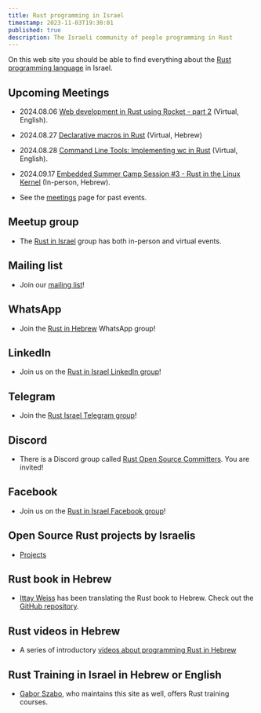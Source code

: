 ```yaml
---
title: Rust programming in Israel
timestamp: 2023-11-03T19:30:01
published: true
description: The Israeli community of people programming in Rust
---
```



On this web site you should be able to find everything about the [Rust programming language](https://www.rust-lang.org/) in Israel.

<!--
Despite the fact that our main goal is to reach the developers in Israel, most of the content will be in English
as that is the common (written) language for most of the programming world.
-->

## Upcoming Meetings

* 2024.08.06 [Web development in Rust using Rocket - part 2](https://www.meetup.com/code-mavens/events/301736709/) (Virtual, English).
* 2024.08.27 [Declarative macros in Rust](https://www.meetup.com/rust-in-israel/events/302327956/) (Virtual, Hebrew)
* 2024.08.28 [Command Line Tools: Implementing wc in Rust](https://www.meetup.com/code-mavens/events/302151487/) (Virtual, English).
* 2024.09.17 [Embedded Summer Camp Session #3 - Rust in the Linux Kernel](https://www.meetup.com/abra-rnd-solutions/events/300733258/) (In-person, Hebrew).

* See the [meetings](/meetings) page for past events.

<!--

## In person and online meetings

* See the [meetings](/meetings) page

-->


## Meetup group

* The [Rust in Israel](https://www.meetup.com/rust-in-israel/) group has both in-person and virtual events.
<!--
* The [Rust TLV](https://www.meetup.com/rust-tlv/) is now inactive.
-->

## Mailing list

* Join our [mailing list](/mailing-list)!

## WhatsApp

* Join the [Rust in Hebrew](https://chat.whatsapp.com/GSDu36xgHTTKFlwsoO2CI5) WhatsApp group!

## LinkedIn

* Join us on the [Rust in Israel LinkedIn group](https://www.linkedin.com/groups/12915149/)!

## Telegram

* Join the [Rust Israel Telegram group](https://t.me/rustlang_il)!

## Discord

* There is a Discord group called [Rust Open Source Committers](https://discord.com/channels/1027509789774839818/1027509790928273470). You are invited!

## Facebook

* Join us on the [Rust in Israel Facebook group](https://www.facebook.com/groups/israelrust/)!

## Open Source Rust projects by Israelis

* [Projects](/projects)

## Rust book in Hebrew

* [Ittay Weiss](https://github.com/IttayWeiss/) has been translating the Rust book to Hebrew. Check out the [GitHub repository](https://github.com/IttayWeiss/rustbook-heb).

## Rust videos in Hebrew

* A series of introductory [videos about programming Rust in Hebrew](https://he.code-maven.com/rust)


## Rust Training in Israel in Hebrew or English

* [Gabor Szabo](https://szabgab.com/), who maintains this site as well, offers Rust training courses.

